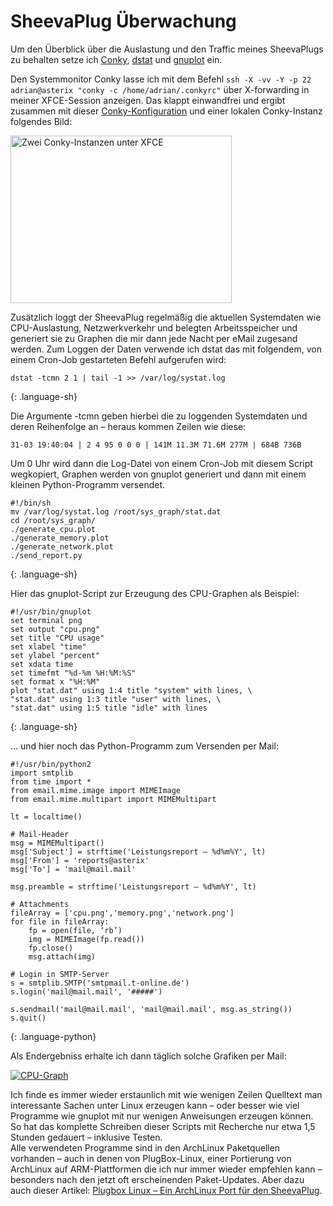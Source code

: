 # SheevaPlug Überwachung

Um den Überblick über die Auslastung und den Traffic meines SheevaPlugs zu behalten setze ich [Conky](http://conky.sourceforge.net/), [dstat](http://freshmeat.net/projects/dstat/) und [gnuplot](http://www.gnuplot.info/) ein.

Den Systemmonitor Conky lasse ich mit dem Befehl `ssh -X -vv -Y -p 22 adrian@asterix "conky -c /home/adrian/.conkyrc"` über X-forwarding in meiner XFCE-Session anzeigen. Das klappt einwandfrei und ergibt zusammen mit dieser [Conky-Konfiguration](http://adrianktools.redirectme.net/files/.conkyrc) und einer lokalen Conky-Instanz folgendes Bild:

<a href="http://imgur.com/2JuGZl"><img alt="Zwei Conky-Instanzen unter XFCE" src="http://i.imgur.com/2JuGZl.jpg" title="Zwei Conky-Instanzen unter XFCE" width="354" height="268" class="full" /></a>

Zusätzlich loggt der SheevaPlug regelmäßig die aktuellen Systemdaten wie CPU-Auslastung, Netzwerkverkehr und belegten Arbeitsspeicher und generiert sie zu Graphen die mir dann jede Nacht per eMail zugesand werden.
Zum Loggen der Daten verwende ich dstat das mit folgendem, von einem Cron-Job gestarteten Befehl aufgerufen wird:

~~~
dstat -tcmn 2 1 | tail -1 >> /var/log/systat.log
~~~
{: .language-sh}

Die Argumente -tcmn geben hierbei die zu loggenden Systemdaten und deren Reihenfolge an – heraus kommen Zeilen wie diese:

	31-03 19:40:04 | 2 4 95 0 0 0 | 141M 11.3M 71.6M 277M | 684B 736B

Um 0 Uhr wird dann die Log-Datei von einem Cron-Job mit diesem Script wegkopiert, Graphen werden von gnuplot generiert und dann mit einem kleinen Python-Programm versendet.

~~~
#!/bin/sh
mv /var/log/systat.log /root/sys_graph/stat.dat
cd /root/sys_graph/
./generate_cpu.plot
./generate_memory.plot
./generate_network.plot
./send_report.py
~~~
{: .language-sh}

Hier das gnuplot-Script zur Erzeugung des CPU-Graphen als Beispiel:

~~~
#!/usr/bin/gnuplot
set terminal png
set output "cpu.png"
set title "CPU usage"
set xlabel "time"
set ylabel "percent"
set xdata time
set timefmt "%d-%m %H:%M:%S"
set format x "%H:%M"
plot "stat.dat" using 1:4 title "system" with lines, \
"stat.dat" using 1:3 title "user" with lines, \
"stat.dat" using 1:5 title "idle" with lines
~~~
{: .language-sh}

… und hier noch das Python-Programm zum Versenden per Mail:

~~~
#!/usr/bin/python2
import smtplib
from time import *
from email.mime.image import MIMEImage
from email.mime.multipart import MIMEMultipart

lt = localtime()

# Mail-Header
msg = MIMEMultipart()
msg['Subject'] = strftime('Leistungsreport – %d%m%Y', lt)
msg['From'] = 'reports@asterix'
msg['To'] = 'mail@mail.mail'

msg.preamble = strftime('Leistungsreport – %d%m%Y', lt)

# Attachments
fileArray = ['cpu.png','memory.png','network.png']
for file in fileArray:
	fp = open(file, ‘rb’)
	img = MIMEImage(fp.read())
	fp.close()
	msg.attach(img)

# Login in SMTP-Server
s = smtplib.SMTP('smtpmail.t-online.de')
s.login('mail@mail.mail', '#####')

s.sendmail('mail@mail.mail', 'mail@mail.mail', msg.as_string())
s.quit()
~~~
{: .language-python}

Als Endergebniss erhalte ich dann täglich solche Grafiken per Mail:

<a href="http://imgur.com/tHGcG"><img alt="CPU-Graph" class="clear full" src="http://i.imgur.com/tHGcGl.jpg" title="CPU-Graph" /></a>

Ich finde es immer wieder erstaunlich mit wie wenigen Zeilen Quelltext man interessante Sachen unter Linux erzeugen kann – oder besser wie viel Programme wie gnuplot mit nur wenigen Anweisungen erzeugen können. So hat das komplette Schreiben dieser Scripts mit Recherche nur etwa 1,5 Stunden gedauert – inklusive Testen.  
Alle verwendeten Programme sind in den ArchLinux Paketquellen vorhanden – auch in denen von PlugBox-Linux, einer Portierung von ArchLinux auf ARM-Plattformen die ich nur immer wieder empfehlen kann – besonders nach den jetzt oft erscheinenden Paket-Updates. Aber dazu auch dieser Artikel: [Plugbox Linux – Ein ArchLinux Port für den SheevaPlug](/article/plugbox_linux_ein_archlinux_port_fuer_den_sheevaplug/).

